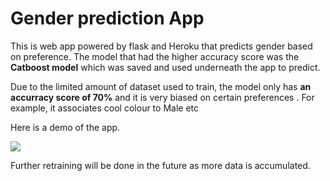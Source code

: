 # Gender prediction App

This is web app powered by flask and Heroku  that predicts gender based on preference. The model that had the higher accuracy score was the **Catboost model** which was saved and used underneath the app to predict.


Due to the limited amount of dataset used to train, the model only has **an accurracy score of 70%** and it is very biased on certain preferences . For example, it associates cool colour to Male etc

Here is a demo of the app.


![](Screen-Recording-2019-11-11-at-12.35.37-PM.gif)





Further retraining will be done in the future as more data is accumulated.

